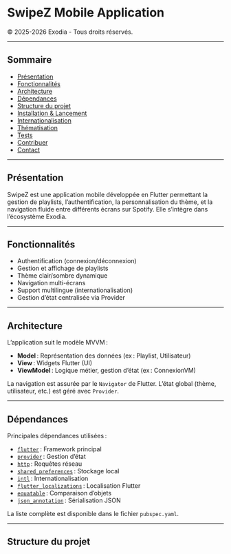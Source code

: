 # SwipeZ Mobile Application

© 2025-2026 Exodia - Tous droits réservés.

---

## Sommaire

- [Présentation](#présentation)
- [Fonctionnalités](#fonctionnalités)
- [Architecture](#architecture)
- [Dépendances](#dépendances)
- [Structure du projet](#structure-du-projet)
- [Installation & Lancement](#installation--lancement)
- [Internationalisation](#internationalisation)
- [Thématisation](#thématisation)
- [Tests](#tests)
- [Contribuer](#contribuer)
- [Contact](#contact)

---

## Présentation

SwipeZ est une application mobile développée en Flutter permettant la gestion de playlists, l’authentification, la personnalisation du thème, et la navigation fluide entre différents écrans sur Spotify. Elle s’intègre dans l’écosystème Exodia.

---

## Fonctionnalités

- Authentification (connexion/déconnexion)
- Gestion et affichage de playlists
- Thème clair/sombre dynamique
- Navigation multi-écrans
- Support multilingue (internationalisation)
- Gestion d’état centralisée via Provider

---

## Architecture

L’application suit le modèle MVVM :

- **Model** : Représentation des données (ex : Playlist, Utilisateur)
- **View** : Widgets Flutter (UI)
- **ViewModel** : Logique métier, gestion d’état (ex : ConnexionVM)

La navigation est assurée par le `Navigator` de Flutter. L’état global (thème, utilisateur, etc.) est géré avec `Provider`.

---

## Dépendances

Principales dépendances utilisées :

- [`flutter`](https://flutter.dev/) : Framework principal
- [`provider`](https://pub.dev/packages/provider) : Gestion d’état
- [`http`](https://pub.dev/packages/http) : Requêtes réseau
- [`shared_preferences`](https://pub.dev/packages/shared_preferences) : Stockage local
- [`intl`](https://pub.dev/packages/intl) : Internationalisation
- [`flutter_localizations`](https://docs.flutter.dev/accessibility-and-localization/internationalization) : Localisation Flutter
- [`equatable`](https://pub.dev/packages/equatable) : Comparaison d’objets
- [`json_annotation`](https://pub.dev/packages/json_annotation) : Sérialisation JSON

La liste complète est disponible dans le fichier `pubspec.yaml`.

---

## Structure du projet